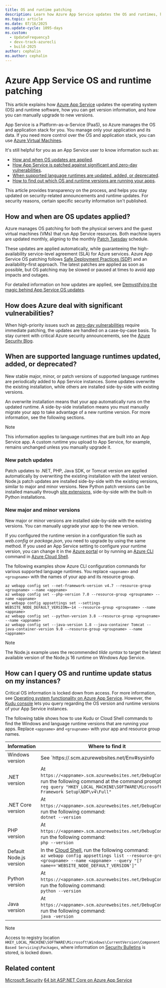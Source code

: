 ```yaml
---
title: OS and runtime patching
description: Learn how Azure App Service updates the OS and runtimes, how you can get update announcements, and how to find your apps' runtimes and patch versions.
ms.topic: article
ms.date: 07/16/2025
ms.update-cycle: 1095-days
ms.custom:
  - UpdateFrequency3
  - devx-track-azurecli
  - build-2025
author: cephalin
ms.author: cephalin
---
```


# Azure App Service OS and runtime patching

This article explains how [Azure App Service](overview.md) updates the operating system (OS) and runtime software, how you can get version information, and how you can manually upgrade to new versions.

App Service is a Platform-as-a-Service (PaaS), so Azure manages the OS and application stack for you. You manage only your application and its data. If you need more control over the OS and application stack, you can use [Azure Virtual Machines](/azure/virtual-machines/).

It's still helpful for you as an App Service user to know information such as:

- [How and when OS updates are applied](#how-and-when-are-os-updates-applied).
- [How App Service is patched against significant and zero-day vulnerabilities](#how-does-azure-deal-with-significant-vulnerabilities).
- [When supported language runtimes are updated, added, or deprecated](#when-are-supported-language-runtimes-updated-added-or-deprecated).
- [How to find out which OS and runtime versions are running your apps](#how-can-i-query-os-and-runtime-update-status-on-my-instances).

This article provides transparency on the process, and helps you stay updated on security-related announcements and runtime updates. For security reasons, certain specific security information isn't published.

## How and when are OS updates applied?

Azure manages OS patching for both the physical servers and the guest virtual machines (VMs) that run App Service resources. Both machine layers are updated monthly, aligning to the monthly [Patch Tuesday](/security-updates/) schedule.

These updates are applied automatically, while guaranteeing the high-availability service-level agreement (SLA) for Azure services. Azure App Service OS patching follows [Safe Deployment Practices (SDP)](/azure/well-architected/operational-excellence/safe-deployments) and an availability-first approach. The latest patches are applied as soon as possible, but OS patching may be slowed or paused at times to avoid app impacts and outages.

For detailed information on how updates are applied, see [Demystifying the magic behind App Service OS updates](https://azure.github.io/AppService/2018/01/18/Demystifying-the-magic-behind-App-Service-OS-updates.html).

## How does Azure deal with significant vulnerabilities?

When high-priority issues such as [zero-day vulnerabilities](https://wikipedia.org/wiki/Zero-day_(computing)) require immediate patching, the updates are handled on a case-by-case basis. To stay current with critical Azure security announcements, see the [Azure Security Blog](https://azure.microsoft.com/blog/topics/security/). 

## When are supported language runtimes updated, added, or deprecated?

New stable major, minor, or patch versions of supported language runtimes are periodically added to App Service instances. Some updates overwrite the existing installation, while others are installed side-by-side with existing versions.

An overwrite installation means that your app automatically runs on the updated runtime. A side-by-side installation means you must manually migrate your app to take advantage of a new runtime version. For more information, see the following sections.

> [!NOTE] 
> This information applies to language runtimes that are built into an App Service app. A custom runtime you upload to App Service, for example, remains unchanged unless you manually upgrade it.

### New patch updates

Patch updates to .NET, PHP, Java SDK, or Tomcat version are applied automatically by overwriting the existing installation with the latest version. Node.js patch updates are installed side-by-side with the existing versions, similar to major and minor versions. New Python patch versions can be installed manually through [site extensions](https://azure.microsoft.com/blog/azure-web-sites-extensions/), side-by-side with the built-in Python installations.

### New major and minor versions

New major or minor versions are installed side-by-side with the existing versions. You can manually upgrade your app to the new version.

If you configured the runtime version in a configuration file such as *web.config* or *package.json*, you need to upgrade by using the same method. If you used an App Service setting to configure your runtime version, you can change it in the [Azure portal](https://portal.azure.com) or by running an [Azure CLI](/cli/azure/get-started-with-azure-cli) command in [Azure Cloud Shell](../cloud-shell/overview.md).

The following examples show Azure CLI configuration commands for various supported language runtimes. You replace `<appname>` and `<groupname>` with the names of your app and its resource group.

```azurecli-interactive
az webapp config set --net-framework-version v4.7 --resource-group <groupname> --name <appname>
az webapp config set --php-version 7.0 --resource-group <groupname> --name <appname>
az webapp config appsettings set --settings WEBSITE_NODE_DEFAULT_VERSION=~14 --resource-group <groupname> --name <appname>
az webapp config set --python-version 3.8 --resource-group <groupname> --name <appname>
az webapp config set --java-version 1.8 --java-container Tomcat --java-container-version 9.0 --resource-group <groupname> --name <appname>
```
> [!NOTE] 
> The Node.js example uses the recommended *tilde syntax* to target the latest available version of the Node.js 16 runtime on Windows App Service.

## How can I query OS and runtime update status on my instances?

Critical OS information is locked down from access. For more information, see [Operating system functionality on Azure App Service](operating-system-functionality.md). However, the [Kudu console](https://github.com/projectkudu/kudu/wiki/Kudu-console) lets you query regarding the OS version and runtime versions of your App Service instances. 

The following table shows how to use Kudu or Cloud Shell commands to find the Windows and language runtime versions that are running your apps. Replace `<appname>` and `<groupname>` with your app and resource group names.

| Information | Where to find it | 
|-|-|
| Windows version | See `https://<appname>.scm.azurewebsites.net/Env#sysinfo |
| .NET version | At `https://<appname>.scm.azurewebsites.net/DebugConsole`, run the following command at the command prompt: <br>`reg query "HKEY_LOCAL_MACHINE\SOFTWARE\Microsoft\NET Framework Setup\NDP\v4\Full"` |
| .NET Core version | At `https://<appname>.scm.azurewebsites.net/DebugConsole`, run the following command: <br> `dotnet --version` |
| PHP version | At `https://<appname>.scm.azurewebsites.net/DebugConsole`, run the following command: <br> `php --version` |
| Default Node.js version | In the [Cloud Shell](../cloud-shell/overview.md), run the following command: <br> `az webapp config appsettings list --resource-group <groupname> --name <appname> --query "[?name=='WEBSITE_NODE_DEFAULT_VERSION']"` |
| Python version | At `https://<appname>.scm.azurewebsites.net/DebugConsole`, run the following command: <br> `python --version` |  
| Java version | At `https://<appname>.scm.azurewebsites.net/DebugConsole`, run the following command: <br> `java -version` |  

> [!NOTE]  
> Access to registry location `HKEY_LOCAL_MACHINE\SOFTWARE\Microsoft\Windows\CurrentVersion\Component Based Servicing\Packages`, where information on [Security Bulletins](/security-updates/SecurityBulletins/securitybulletins) is stored, is locked down.

## Related content

[Microsoft Security](https://www.microsoft.com/security)
[64 bit ASP.NET Core on Azure App Service](https://gist.github.com/glennc/e705cd85c9680d6a8f1bdb62099c7ac7)
